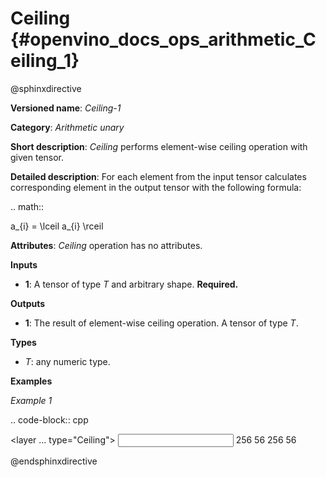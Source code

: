 # Ceiling  {#openvino_docs_ops_arithmetic_Ceiling_1}

@sphinxdirective

**Versioned name**: *Ceiling-1*

**Category**: *Arithmetic unary*

**Short description**: *Ceiling* performs element-wise ceiling operation with given tensor.

**Detailed description**: For each element from the input tensor calculates corresponding element in the output tensor with the following formula:

.. math::
   
   a_{i} = \lceil a_{i} \rceil

**Attributes**: *Ceiling* operation has no attributes.

**Inputs**

* **1**: A tensor of type *T* and arbitrary shape. **Required.**

**Outputs**

* **1**: The result of element-wise ceiling operation. A tensor of type *T*.

**Types**

* *T*: any numeric type.

**Examples**

*Example 1*

.. code-block:: cpp
   
   <layer ... type="Ceiling">
       <input>
           <port id="0">
               <dim>256</dim>
               <dim>56</dim>
           </port>
       </input>
       <output>
           <port id="1">
               <dim>256</dim>
               <dim>56</dim>
           </port>
       </output>
   </layer>
   
@endsphinxdirective

